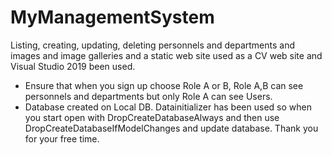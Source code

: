 # MyManagementSystem
Listing, creating, updating, deleting personnels and departments and images and image galleries and a static web site used as a CV web site and Visual Studio 2019 been used.
- Ensure that when you sign up choose Role A or B, Role A,B can see personnels and departments but only Role A can see Users.
- Database created on Local DB. Datainitializer has been used so when you start open with DropCreateDatabaseAlways and then use DropCreateDatabaseIfModelChanges and update database. Thank you for your free time.
